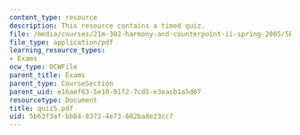 ```yaml
---
content_type: resource
description: This resource contains a timed quiz.
file: /media/courses/21m-302-harmony-and-counterpoint-ii-spring-2005/5b63f3afbbb483724e73682ba8e23cc7_quiz5.pdf
file_type: application/pdf
learning_resource_types:
- Exams
ocw_type: OCWFile
parent_title: Exams
parent_type: CourseSection
parent_uid: e16aef63-5e10-01f2-7cd5-e3eacb1a5d07
resourcetype: Document
title: quiz5.pdf
uid: 5b63f3af-bbb4-8372-4e73-682ba8e23cc7
---
```

